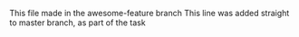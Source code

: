 This file made in the awesome-feature branch
This line was added straight to master branch, as part of the task